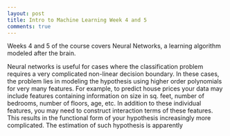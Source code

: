 ```yaml
---
layout: post
title: Intro to Machine Learning Week 4 and 5
comments: true
---
```


Weeks 4 and 5 of the course covers Neural Networks, a learning algorithm modeled after the brain.

<!--excerpt-->

Neural networks is useful for cases where the classification problem requires a very complicated non-linear decision boundary. In these cases, the problem lies in modeling the hypothesis using higher order polynomials for very many features. For example, to predict house prices your data may include features containing information on size in sq. feet, number of bedrooms, number of floors, age, etc. In addition to these individual features, you may need to construct interaction terms of these features. This results in the functional form of your hypothesis increasingly more complicated. The estimation of such hypothesis is apparently 


